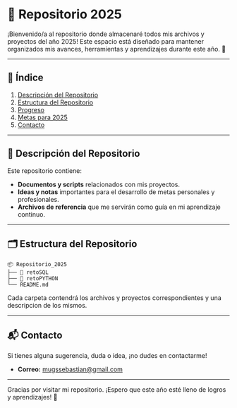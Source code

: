 # 📁 Repositorio 2025

¡Bienvenido/a al repositorio donde almacenaré todos mis archivos y proyectos del año 2025! Este espacio está diseñado para mantener organizados mis avances, herramientas y aprendizajes durante este año. 🚀

---

## 📜 Índice

1. [Descripción del Repositorio](#descripción-del-repositorio)
2. [Estructura del Repositorio](#estructura-del-repositorio)
3. [Progreso](#progreso)
4. [Metas para 2025](#metas-para-2025)
5. [Contacto](#contacto)

---

## 📖 Descripción del Repositorio

Este repositorio contiene:
- **Documentos y scripts** relacionados con mis proyectos.
- **Ideas y notas** importantes para el desarrollo de metas personales y profesionales.
- **Archivos de referencia** que me servirán como guía en mi aprendizaje continuo.

---

## 🗂️ Estructura del Repositorio

```plaintext
📦 Repositorio_2025
├── 📁 retoSQL
├── 📁 retoPYTHON
└── README.md
```

Cada carpeta  contendrá los archivos y proyectos correspondientes y una descripcion de los mismos. 

---


## 📬 Contacto

Si tienes alguna sugerencia, duda o idea, ¡no dudes en contactarme!

- **Correo:** [mugssebastian@gmail.com](mailto:mugssebastian@gmail.com)


---

Gracias por visitar mi repositorio. ¡Espero que este año esté lleno de logros y aprendizajes! 🎉
